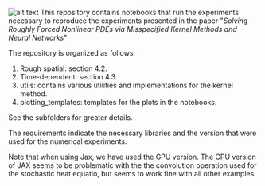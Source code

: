 ![alt text](https://github.com/MatthieuDarcy/StochasticPDEs/blob/main/figures/SPDE.PNG?raw=true)
This repository contains notebooks that run the experiments necessary to reproduce the experiments presented in the paper "_Solving Roughly Forced Nonlinear PDEs via Misspecified Kernel Methods and Neural Networks_"

The repository is organized as follows:

1. Rough spatial: section 4.2.
2. Time-dependent: section 4.3.
3. utils: contains various utilities and implementations for the kernel method.
4. plotting_templates: templates for the plots in the notebooks.

See the subfolders for greater details. 

The requirements indicate the necessary libraries and the version that were used for the numerical experiments.

Note that when using Jax, we have used the GPU version. The CPU version of JAX seems to be problematic with the the convolution operation used for the stochastic heat equatio, but seems to work fine with all other examples.
